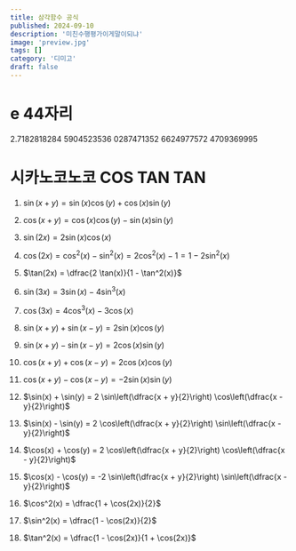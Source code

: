 ```yaml
---
title: 삼각함수 공식
published: 2024-09-10
description: '미친수행평가이게말이되냐'
image: 'preview.jpg'
tags: []
category: '디미고'
draft: false 
---
```

# e 44자리
2.7182818284 5904523536 0287471352 6624977572 4709369995

# 시카노코노코 COS TAN TAN

1. $\sin(x + y) = \sin(x) \cos(y) + \cos(x) \sin(y)$

2. $\cos(x + y) = \cos(x) \cos(y) - \sin(x) \sin(y)$

3. $\sin(2x) = 2 \sin(x) \cos(x)$

4. $\cos(2x) = \cos^2(x) - \sin^2(x) = 2 \cos^2(x) - 1 = 1 - 2 \sin^2(x)$

5. $\tan(2x) = \dfrac{2 \tan(x)}{1 - \tan^2(x)}$

6. $\sin(3x) = 3 \sin(x) - 4 \sin^3(x)$

7. $\cos(3x) = 4 \cos^3(x) - 3 \cos(x)$

8. $\sin(x + y) + \sin(x - y) = 2 \sin(x) \cos(y)$

9. $\sin(x + y) - \sin(x - y) = 2 \cos(x) \sin(y)$

10. $\cos(x + y) + \cos(x - y) = 2 \cos(x) \cos(y)$

11. $\cos(x + y) - \cos(x - y) = -2 \sin(x) \sin(y)$

12. $\sin(x) + \sin(y) = 2 \sin\left(\dfrac{x + y}{2}\right) \cos\left(\dfrac{x - y}{2}\right)$

13. $\sin(x) - \sin(y) = 2 \cos\left(\dfrac{x + y}{2}\right) \sin\left(\dfrac{x - y}{2}\right)$

14. $\cos(x) + \cos(y) = 2 \cos\left(\dfrac{x + y}{2}\right) \cos\left(\dfrac{x - y}{2}\right)$

15. $\cos(x) - \cos(y) = -2 \sin\left(\dfrac{x + y}{2}\right) \sin\left(\dfrac{x - y}{2}\right)$

16. $\cos^2(x) = \dfrac{1 + \cos(2x)}{2}$

17. $\sin^2(x) = \dfrac{1 - \cos(2x)}{2}$

18. $\tan^2(x) = \dfrac{1 - \cos(2x)}{1 + \cos(2x)}$